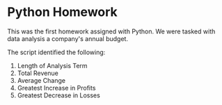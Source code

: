 # Python Homework

This was the first homework assigned with Python. We were tasked with data analysis a company's annual budget.

The script identified the following: 
1. Length of Analysis Term
2. Total Revenue
3. Average Change
4. Greatest Increase in Profits
5. Greatest Decrease in Losses
